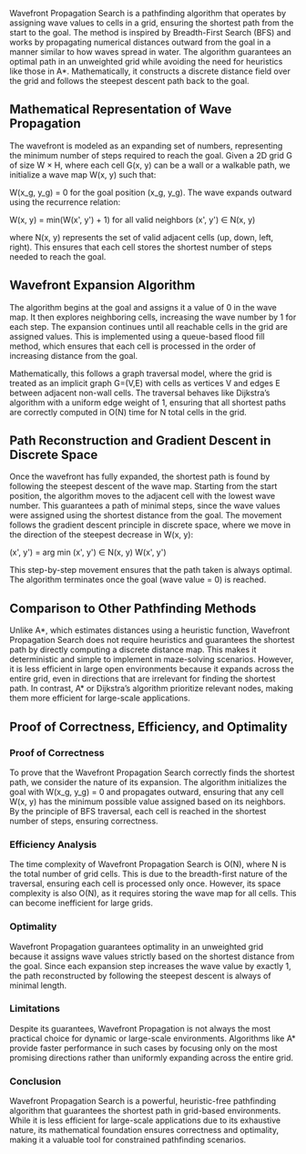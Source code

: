 Wavefront Propagation Search is a pathfinding algorithm that operates by assigning wave values to cells in a grid, ensuring the shortest path from the start to the goal. The method is inspired by Breadth-First Search (BFS) and works by propagating numerical distances outward from the goal in a manner similar to how waves spread in water. The algorithm guarantees an optimal path in an unweighted grid while avoiding the need for heuristics like those in A*. Mathematically, it constructs a discrete distance field over the grid and follows the steepest descent path back to the goal.

## Mathematical Representation of Wave Propagation
The wavefront is modeled as an expanding set of numbers, representing the minimum number of steps required to reach the goal. Given a 2D grid G of size W × H, where each cell G(x, y) can be a wall or a walkable path, we initialize a wave map W(x, y) such that:

W(x_g, y_g) = 0 for the goal position (x_g, y_g). The wave expands outward using the recurrence relation:

W(x, y) = min(W(x', y') + 1) for all valid neighbors (x', y') ∈ N(x, y)

where N(x, y) represents the set of valid adjacent cells (up, down, left, right). This ensures that each cell stores the shortest number of steps needed to reach the goal.

## Wavefront Expansion Algorithm
The algorithm begins at the goal and assigns it a value of 0 in the wave map. It then explores neighboring cells, increasing the wave number by 1 for each step. The expansion continues until all reachable cells in the grid are assigned values. This is implemented using a queue-based flood fill method, which ensures that each cell is processed in the order of increasing distance from the goal.

Mathematically, this follows a graph traversal model, where the grid is treated as an implicit graph G=(V,E) with cells as vertices V and edges E between adjacent non-wall cells. The traversal behaves like Dijkstra’s algorithm with a uniform edge weight of 1, ensuring that all shortest paths are correctly computed in O(N) time for N total cells in the grid.

## Path Reconstruction and Gradient Descent in Discrete Space
Once the wavefront has fully expanded, the shortest path is found by following the steepest descent of the wave map. Starting from the start position, the algorithm moves to the adjacent cell with the lowest wave number. This guarantees a path of minimal steps, since the wave values were assigned using the shortest distance from the goal. The movement follows the gradient descent principle in discrete space, where we move in the direction of the steepest decrease in W(x, y):

(x', y') = arg min (x', y') ∈ N(x, y) W(x', y')

This step-by-step movement ensures that the path taken is always optimal. The algorithm terminates once the goal (wave value = 0) is reached.

## Comparison to Other Pathfinding Methods
Unlike A*, which estimates distances using a heuristic function, Wavefront Propagation Search does not require heuristics and guarantees the shortest path by directly computing a discrete distance map. This makes it deterministic and simple to implement in maze-solving scenarios. However, it is less efficient in large open environments because it expands across the entire grid, even in directions that are irrelevant for finding the shortest path. In contrast, A* or Dijkstra’s algorithm prioritize relevant nodes, making them more efficient for large-scale applications.

## Proof of Correctness, Efficiency, and Optimality
### Proof of Correctness
To prove that the Wavefront Propagation Search correctly finds the shortest path, we consider the nature of its expansion. The algorithm initializes the goal with W(x_g, y_g) = 0 and propagates outward, ensuring that any cell W(x, y) has the minimum possible value assigned based on its neighbors. By the principle of BFS traversal, each cell is reached in the shortest number of steps, ensuring correctness.

### Efficiency Analysis
The time complexity of Wavefront Propagation Search is O(N), where N is the total number of grid cells. This is due to the breadth-first nature of the traversal, ensuring each cell is processed only once. However, its space complexity is also O(N), as it requires storing the wave map for all cells. This can become inefficient for large grids.

### Optimality
Wavefront Propagation guarantees optimality in an unweighted grid because it assigns wave values strictly based on the shortest distance from the goal. Since each expansion step increases the wave value by exactly 1, the path reconstructed by following the steepest descent is always of minimal length.

### Limitations
Despite its guarantees, Wavefront Propagation is not always the most practical choice for dynamic or large-scale environments. Algorithms like A* provide faster performance in such cases by focusing only on the most promising directions rather than uniformly expanding across the entire grid.

### Conclusion
Wavefront Propagation Search is a powerful, heuristic-free pathfinding algorithm that guarantees the shortest path in grid-based environments. While it is less efficient for large-scale applications due to its exhaustive nature, its mathematical foundation ensures correctness and optimality, making it a valuable tool for constrained pathfinding scenarios.

